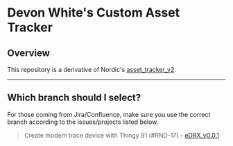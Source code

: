 # Devon White's Custom Asset Tracker
## Overview
This repository is a derivative of Nordic's [asset_tracker_v2](https://github.com/NordicSemiconductor/asset-tracker-cloud-firmware-aws).
___
## Which branch should I select?
For those coming from Jira/Confluence, make sure you use the correct branch according to the issues/projects listed below.
   > Create modem trace device with Thingy 91 (#RND-17) - [eDRX_v0.0.1](https://github.com/dwhiteppd/asset_tracker_v2/tree/eDRX_v0.0.1)

